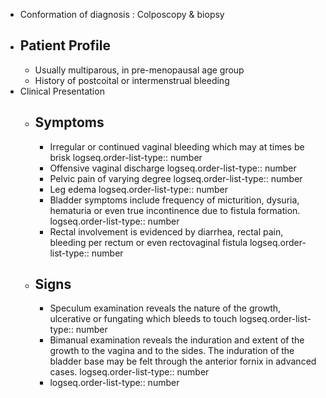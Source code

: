 - Conformation of diagnosis : Colposcopy & biopsy
- ## Patient Profile
	- Usually multiparous, in pre-menopausal age group
	- History of postcoital or intermenstrual bleeding
- Clinical Presentation
	- ## Symptoms
		- Irregular or continued vaginal bleeding which may at times be brisk
		  logseq.order-list-type:: number
		- Offensive vaginal discharge
		  logseq.order-list-type:: number
		- Pelvic pain of varying degree
		  logseq.order-list-type:: number
		- Leg edema
		  logseq.order-list-type:: number
		- Bladder symptoms include frequency of micturition, dysuria, hematuria or even true incontinence due to fistula formation.
		  logseq.order-list-type:: number
		- Rectal involvement is evidenced by diarrhea, rectal pain, bleeding per rectum or even rectovaginal fistula
		  logseq.order-list-type:: number
	- ## Signs
		- Speculum examination reveals the nature of the growth, ulcerative or fungating which bleeds to touch
		  logseq.order-list-type:: number
		- Bimanual examination reveals the induration and extent of the growth to the vagina and to the sides. The induration of the bladder base may be felt through the anterior fornix in advanced cases.
		  logseq.order-list-type:: number
		- logseq.order-list-type:: number